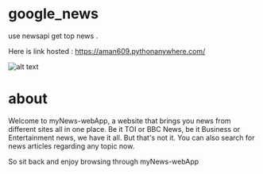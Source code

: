 # google_news
use newsapi get top news .

Here is link hosted : https://aman609.pythonanywhere.com/

![alt text](https://github.com/[amanjha18]/[google_news]/blob/[master]/google_news/screenshot.png?raw=true)



# about 
Welcome to myNews-webApp, a website that brings you news from different sites all in one place. Be it TOI or BBC News, be it Business or Entertainment news, we have it all. But that's not it. You can also search for news articles regarding any topic now.

So sit back and enjoy browsing through myNews-webApp
